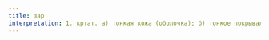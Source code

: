 ```yaml
---
title: зар
interpretation: 1. кртат. а) тонкая кожа (оболочка); б) тонкое покрывало, тонкая занавеска; в) перепонка; плева; г) мембрана, пленка; д) плач, рыдание; плачущий, рыдающий; 2. тюрк. а) нужда, сильная потребность в чем-л.; б) стремление, желание; в) игральная кость
---
```

